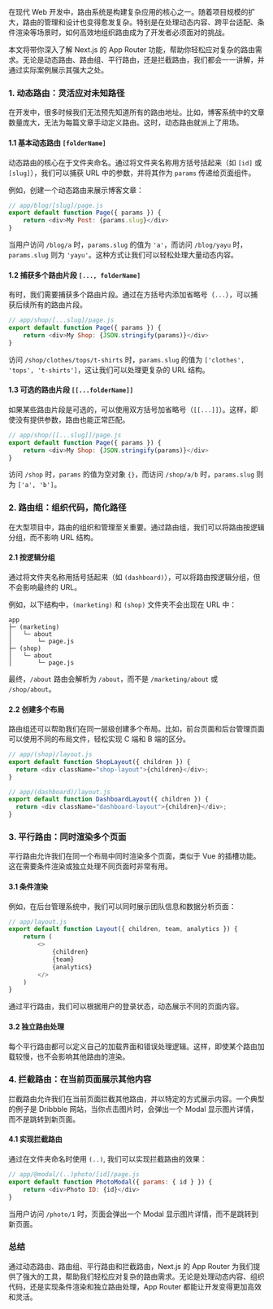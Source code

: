 在现代 Web 开发中，路由系统是构建复杂应用的核心之一。随着项目规模的扩大，路由的管理和设计也变得愈发复杂。特别是在处理动态内容、跨平台适配、条件渲染等场景时，如何高效地组织路由成为了开发者必须面对的挑战。

本文将带你深入了解 Next.js 的 App Router 功能，帮助你轻松应对复杂的路由需求。无论是动态路由、路由组、平行路由，还是拦截路由，我们都会一一讲解，并通过实际案例展示其强大之处。

### 1. 动态路由：灵活应对未知路径

在开发中，很多时候我们无法预先知道所有的路由地址。比如，博客系统中的文章数量庞大，无法为每篇文章手动定义路由。这时，动态路由就派上了用场。

#### 1.1 基本动态路由 `[folderName]`

动态路由的核心在于文件夹命名。通过将文件夹名称用方括号括起来（如 `[id]` 或 `[slug]`），我们可以捕获 URL 中的参数，并将其作为 `params` 传递给页面组件。

例如，创建一个动态路由来展示博客文章：

```javascript
// app/blog/[slug]/page.js
export default function Page({ params }) {
	return <div>My Post: {params.slug}</div>
}
```

当用户访问 `/blog/a` 时，`params.slug` 的值为 `'a'`，而访问 `/blog/yayu` 时，`params.slug` 则为 `'yayu'`。这种方式让我们可以轻松处理大量动态内容。

#### 1.2 捕获多个路由片段 `[..., folderName]`

有时，我们需要捕获多个路由片段。通过在方括号内添加省略号（`...`），可以捕获后续所有的路由片段。

```javascript
// app/shop/[...slug]/page.js
export default function Page({ params }) {
	return <div>My Shop: {JSON.stringify(params)}</div>
}
```

访问 `/shop/clothes/tops/t-shirts` 时，`params.slug` 的值为 `['clothes', 'tops', 't-shirts']`，这让我们可以处理更复杂的 URL 结构。

#### 1.3 可选的路由片段 `[[...folderName]]`

如果某些路由片段是可选的，可以使用双方括号加省略号（`[[...]]`）。这样，即使没有提供参数，路由也能正常匹配。

```javascript
// app/shop/[[...slug]]/page.js
export default function Page({ params }) {
	return <div>My Shop: {JSON.stringify(params)}</div>
}
```

访问 `/shop` 时，`params` 的值为空对象 `{}`，而访问 `/shop/a/b` 时，`params.slug` 则为 `['a', 'b']`。

### 2. 路由组：组织代码，简化路径

在大型项目中，路由的组织和管理至关重要。通过路由组，我们可以将路由按逻辑分组，而不影响 URL 结构。

#### 2.1 按逻辑分组

通过将文件夹名称用括号括起来（如 `(dashboard)`），可以将路由按逻辑分组，但不会影响最终的 URL。

例如，以下结构中，`(marketing)` 和 `(shop)` 文件夹不会出现在 URL 中：

```
app
├─ (marketing)
│   └─ about
│       └─ page.js
├─ (shop)
│   └─ about
│       └─ page.js
```

最终，`/about` 路由会解析为 `/about`，而不是 `/marketing/about` 或 `/shop/about`。

#### 2.2 创建多个布局

路由组还可以帮助我们在同一层级创建多个布局。比如，前台页面和后台管理页面可以使用不同的布局文件，轻松实现 C 端和 B 端的区分。

```javascript
// app/(shop)/layout.js
export default function ShopLayout({ children }) {
  return <div className="shop-layout">{children}</div>;
}

// app/(dashboard)/layout.js
export default function DashboardLayout({ children }) {
  return <div className="dashboard-layout">{children}</div>;
}
```

### 3. 平行路由：同时渲染多个页面

平行路由允许我们在同一个布局中同时渲染多个页面，类似于 Vue 的插槽功能。这在需要条件渲染或独立处理不同页面时非常有用。

#### 3.1 条件渲染

例如，在后台管理系统中，我们可以同时展示团队信息和数据分析页面：

```javascript
// app/layout.js
export default function Layout({ children, team, analytics }) {
	return (
		<>
			{children}
			{team}
			{analytics}
		</>
	)
}
```

通过平行路由，我们可以根据用户的登录状态，动态展示不同的页面内容。

#### 3.2 独立路由处理

每个平行路由都可以定义自己的加载界面和错误处理逻辑。这样，即使某个路由加载较慢，也不会影响其他路由的渲染。

### 4. 拦截路由：在当前页面展示其他内容

拦截路由允许我们在当前页面拦截其他路由，并以特定的方式展示内容。一个典型的例子是 Dribbble 网站，当你点击图片时，会弹出一个 Modal 显示图片详情，而不是跳转到新页面。

#### 4.1 实现拦截路由

通过在文件夹命名时使用 `(..)`, 我们可以实现拦截路由的效果：

```javascript
// app/@modal/(..)photo/[id]/page.js
export default function PhotoModal({ params: { id } }) {
	return <div>Photo ID: {id}</div>
}
```

当用户访问 `/photo/1` 时，页面会弹出一个 Modal 显示图片详情，而不是跳转到新页面。

### 总结

通过动态路由、路由组、平行路由和拦截路由，Next.js 的 App Router 为我们提供了强大的工具，帮助我们轻松应对复杂的路由需求。无论是处理动态内容、组织代码，还是实现条件渲染和独立路由处理，App Router 都能让开发变得更加高效和灵活。

